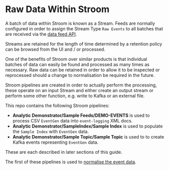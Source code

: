 # Raw Data Within Stroom
A batch of data within Stroom is known as a Stream.  Feeds are normally configured in order to assign the Stream Type `Raw Events`
to all batches that are received via the [data feed API](post.md). 

Streams are retained for the length of time determined by a retention policy can be browsed from the UI and / or processed.

One of the benefits of Stroom over similar products is that individual batches of data can easily be found and processed as many times as necessary.
Raw data can be retained in order to allow it to be inspected or reprocessed should a change to normalisation be required in the future.

Stroom pipelines are created in order to actually perform the processing, these operate on an input Stream and either create an output stream
or perform some other function, e.g. write to Kafka or an external file.  

This repo contains the following Stroom pipelines:

* **Analytic Demonstrator/Sample Feeds/DEMO-EVENTS** is used to process CSV `EventGen` data into `event-logging` XML docs.
* **Analytic Demonstrator/SampleIndex/Sample Index** is used to populate the `Sample Index` with `EventGen` data.
* **Analytic Demonstrator/Sample Topic/Sample Topic** is used to to create Kafka events representing `EventGen` data. 

These are each described in later sections of this guide.

The first of these pipelines is used to [normalise the event data](normalisation.md).